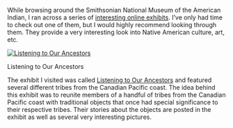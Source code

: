 While browsing around the Smithsonian National Museum of the American Indian, I ran across a series of [interesting online exhibits](http://www.nmai.si.edu/subpage.cfm?subpage=exhibitions&second=online). I’ve only had time to check out one of them, but I would highly recommend looking through them. They provide a very interesting look into Native American culture, art, etc.

[![Listening to Our Ancestors](07-2-listening.jpg "Listening to Our Ancestors")](https://www.historyrhymes.info/2009/01/20/listening-to-our-ancestors/07-2-listening/)

Listening to Our Ancestors

The exhibit I visited was called [Listening to Our Ancestors](http://www.nmai.si.edu/listening) and featured several different tribes from the Canadian Pacific coast. The idea behind this exhibit was to reunite members of a handful of tribes from the Canadian Pacific coast with traditional objects that once had special significance to their respective tribes. Their stories about the objects are posted in the exhibit as well as several very interesting pictures.